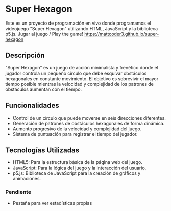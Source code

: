 # Super Hexagon

Este es un proyecto de programación en vivo donde programamos el videojuego "Super Hexagon" utilizando HTML, JavaScript y la biblioteca p5.js.
Jugar al juego / Play the game!
https://mattcoder3.github.io/super-hexagon

## Descripción

"Super Hexagon" es un juego de acción minimalista y frenético donde el jugador controla un pequeño circulo que debe esquivar obstáculos hexagonales en constante movimiento. El objetivo es sobrevivir el mayor tiempo posible mientras la velocidad y complejidad de los patrones de obstáculos aumentan con el tiempo.

## Funcionalidades

- Control de un circulo que puede moverse en seis direcciones diferentes.
- Generación de patrones de obstáculos hexagonales de forma dinámica.
- Aumento progresivo de la velocidad y complejidad del juego.
- Sistema de puntuación para registrar el tiempo del jugador.

## Tecnologías Utilizadas

- HTML5: Para la estructura básica de la página web del juego.
- JavaScript: Para la lógica del juego y la interacción del usuario.
- p5.js: Biblioteca de JavaScript para la creación de gráficos y animaciones.

### Pendiente

- Pestaña para ver estadísticas propias

